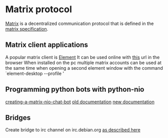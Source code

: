# Matrix protocol

[Matrix](https://matrix.org/) is a decentralized communication protocol that is defined in the [matrix specification](https://spec.matrix.org/v1.13/).

## Matrix client applications

A popular matrix client is [Element](https://element.io/)
It can be used online with [this](https://app.element.io) url in the browser
When installed on the pc multiple matrix accounts can be used at the same time when opening a second element window with the command `element-desktop --profile <the second matrix id>'

## Programming python bots with python-nio

[creating-a-matrix-nio-chat-bot](../projects/creating-a-matrix-nio-chat-bot.md)
[old documentation](https://matrix.org/docs/older/python-nio/)
[new documentation](https://matrix-nio.readthedocs.io/en/latest/)

## Bridges

Create bridge to irc channel on irc.debian.org [as described here](https://wiki.debian.org/IRC/ElementMatrix)
